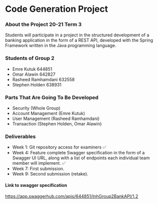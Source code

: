# Code Generation Project #

### About the Project 20-21 Term 3 ###
Students will participate in a project in the structured development of a banking application in the form of a REST API, developed with the Spring Framework written in the Java programming language. 

### Students of Group 2 ###

* Emre Kutuk 644851
* Omar Alawin 642827
* Rasheed Ramhamdani 632558
* Stephen Holden 638931

### Parts That Are Going To Be Developed ###
* Security (Whole Group)
* Account Management (Emre Kutuk)
* User Management (Rasheed Ramhamdani)
* Transaction (Stephen Holden, Omar Alawin)

### Deliverables ###
* Week 1: Git repository access for examiners  :white_check_mark:
* Week 4: Feature complete Swagger specification in the form of a Swagger UI URL, along with a list of endpoints each individual team member will implement. :white_check_mark:
*	Week 7: First submission.
*	Week 9: Second submission (retake).

#### Link to swagger specification ####
https://app.swaggerhub.com/apis/644851/InhGroup2BankAPI/1.2
